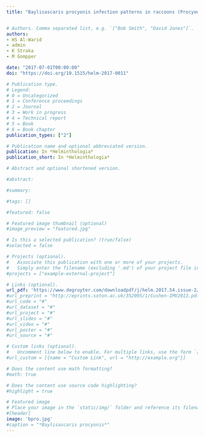 ```yaml
---
title: "Baylisascaris procyonis infection patterns in raccoons (Procyon lotor) from Missouri and Arkansas, USA"


# Authors. Comma separated list, e.g. `["Bob Smith", "David Jones"]`.
authors: 
- HS Al-Warid
- admin
- K Straka
- M Gompper

date: "2017-07-01T00:00:00"
doi: "https://doi.org/10.1515/helm-2017-0011"

# Publication type.
# Legend:
# 0 = Uncategorized
# 1 = Conference proceedings
# 2 = Journal
# 3 = Work in progress
# 4 = Technical report
# 5 = Book
# 6 = Book chapter
publication_types: ["2"]

# Publication name and optional abbreviated version.
publication: In *Helminthologia*
publication_short: In *Helminthologia*

# Abstract and optional shortened version.

#abstract: 

#summary: 

#tags: []

#featured: false

# Featured image thumbnail (optional)
#image_preview = "featured.jpg"

# Is this a selected publication? (true/false)
#selected = false

# Projects (optional).
#   Associate this publication with one or more of your projects.
#   Simply enter the filename (excluding '.md') of your project file in `content/project/`.
#projects = ["example-external-project"]

# Links (optional).
url_pdf: 'https://www.degruyter.com/downloadpdf/j/helm.2017.54.issue-2/helm-2017-0011/helm-2017-0011.pdf'
#url_preprint = "http://eprints.soton.ac.uk/352095/1/Cushen-IMV2013.pdf"
#url_code = "#"
#url_dataset = "#"
#url_project = "#"
#url_slides = "#"
#url_video = "#"
#url_poster = "#"
#url_source = "#"

# Custom links (optional).
#   Uncomment line below to enable. For multiple links, use the form `[{...}, {...}, {...}]`.
#url_custom = [{name = "Custom Link", url = "http://example.org"}]

# Does the content use math formatting?
#math: true

# Does the content use source code highlighting?
#highlight = true

# Featured image
# Place your image in the `static/img/` folder and reference its filename below, e.g. `image = "example.jpg"`.
#[header]
image: 'bpro.jpg'
#caption = "*Baylisascaris procyonis*"
---
```

